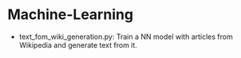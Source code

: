 # Machine-Learning

-  	text_fom_wiki_generation.py: Train a NN model with articles from Wikipedia and generate text from it.
